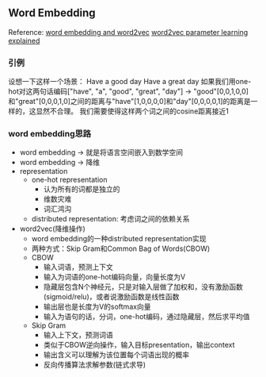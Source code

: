 ## Word Embedding
Reference: [word embedding and word2vec](https://towardsdatascience.com/introduction-to-word-embedding-and-word2vec-652d0c2060fa)
[word2vec parameter learning explained](https://arxiv.org/pdf/1411.2738.pdf)
### 引例
设想一下这样一个场景：
Have a good day
Have a great day
如果我们用one-hot对这两句话编码["have", "a", "good", "great", "day"] -> "good"[0,0,1,0,0]和"great"[0,0,0,1,0]之间的距离与"have"[1,0,0,0,0]和"day"[0,0,0,0,1]的距离是一样的，这显然不合理。
我们需要使得这样两个词之间的cosine距离接近1
### word embedding思路
- word embedding -> 就是将语言空间嵌入到数学空间
- word embedding -> 降维
- representation
	- one-hot representation
		- 认为所有的词都是独立的
		- 维数灾难
		- 词汇鸿沟
	- distributed representation: 考虑词之间的依赖关系
- word2vec(降维操作)
	- word embedding的一种distributed representation实现
	- 两种方式：Skip Gram和Common Bag of Words(CBOW)
	- CBOW
		- 输入词语，预测上下文
		- 输入为词语的one-hot编码向量，向量长度为V
		- 隐藏层包含N个神经元，只是对输入层做了加权和，没有激励函数(sigmoid/relu)，或者说激励函数是线性函数
		- 输出层也是长度为V的softmax向量
		- 输入为语句的话，分词，one-hot编码，通过隐藏层，然后求平均值
	- Skip Gram
		- 输入上下文，预测词语
		- 类似于CBOW逆向操作，输入目标presentation，输出context
		- 输出含义可以理解为该位置每个词语出现的概率
		- 反向传播算法求解参数(链式求导)
<!--stackedit_data:
eyJoaXN0b3J5IjpbMTAwNDM2OTI1MV19
-->